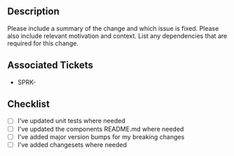 ## Description

Please include a summary of the change and which issue is fixed. Please also
include relevant motivation and context. List any dependencies that are required
for this change.

## Associated Tickets

- SPRK-

## Checklist

- [ ] I've updated unit tests where needed
- [ ] I've updated the components README.md where needed
- [ ] I've added major version bumps for my breaking changes
- [ ] I've added changesets where needed

